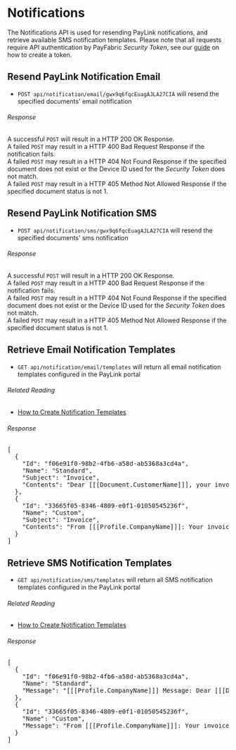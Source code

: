 Notifications
=============

The Notifications API is used for resending PayLink notifications, and retrieve available SMS notification templates. Please note that all requests require API authentication by PayFabric *Security Token*, see our [guide](https://github.com/PayFabric/APIs/blob/v2/Sections/Authentication.md#security-token) on how to create a token.

Resend PayLink Notification Email
---------------------------------

* `POST api/notification/email/gwx9q6fqcEuagAJLA27CIA` will resend the specified documents' email notification

###### Response
A successful `POST` will result in a HTTP 200 OK Response.  
A failed `POST` may result in a HTTP 400 Bad Request Response if the notification fails.  
A failed `POST` may result in a HTTP 404 Not Found Response if the specified document does not exist or the Device ID used for the *Security Token* does not match.  
A failed `POST` may result in a HTTP 405 Method Not Allowed Response if the specified document status is not 1.  

Resend PayLink Notification SMS
-------------------------------

* `POST api/notification/sms/gwx9q6fqcEuagAJLA27CIA` will resend the specified documents' sms notification

###### Response
A successful `POST` will result in a HTTP 200 OK Response.  
A failed `POST` may result in a HTTP 400 Bad Request Response if the notification fails.  
A failed `POST` may result in a HTTP 404 Not Found Response if the specified document does not exist or the Device ID used for the *Security Token* does not match.  
A failed `POST` may result in a HTTP 405 Method Not Allowed Response if the specified document status is not 1. 

Retrieve Email Notification Templates
-----------------------------------

* `GET api/notification/email/templates` will return all email notification templates configured in the PayLink portal

###### Related Reading
* [How to Create Notification Templates](https://github.com/PayLink/Portal/blob/v2/Sections/Features.md.md#templates)

###### Response
<pre>
[
  {
    "Id": "f06e91f0-98b2-4fb6-a58d-ab5368a3cd4a",
    "Name": "Standard",
    "Subject": "Invoice",
    "Contents": "Dear [[[Document.CustomerName]]], your invoice(s) for [[[Transaction.TransactionAmount]]] is now ready to view and pay at [[[Document.PayLinkURL]]]"
  },
  {
    "Id": "33665f05-8346-4809-e0f1-01050545236f",
    "Name": "Custom",
    "Subject": "Invoice",
    "Contents": "From [[[Profile.CompanyName]]]: Your invoice(s) for [[[Transaction.TransactionAmount]]] is now ready to view and pay at [[[Document.PayLinkURL]]].  If you think this is in error, please call us on [[[Profile.Phone]]]."
  }
]
</pre>


Retrieve SMS Notification Templates
-----------------------------------

* `GET api/notification/sms/templates` will return all SMS notification templates configured in the PayLink portal

###### Related Reading
* [How to Create Notification Templates](https://github.com/PayLink/Portal/blob/v2/Sections/Features.md#templates)

###### Response
<pre>
[
  {
    "Id": "f06e91f0-98b2-4fb6-a58d-ab5368a3cd4a",
    "Name": "Standard",
    "Message": "[[[Profile.CompanyName]]] Message: Dear [[[Document.CustomerName]]], your invoice(s) for [[[Transaction.TransactionAmount]]] is now ready to view and pay at [[[Document.PayLinkURL]]]"
  },
  {
    "Id": "33665f05-8346-4809-e0f1-01050545236f",
    "Name": "Custom",
    "Message": "From [[[Profile.CompanyName]]]: Your invoice(s) for [[[Transaction.TransactionAmount]]] is now ready to view and pay at [[[Document.PayLinkURL]]].  If you think this is in error, please call us on [[[Profile.Phone]]]."
  }
]
</pre>
